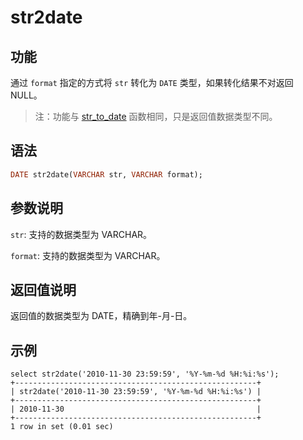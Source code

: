 # str2date

## 功能

通过 `format` 指定的方式将 `str` 转化为 `DATE` 类型，如果转化结果不对返回 NULL。

>注：功能与 [str_to_date](../date-time-functions/str_to_date.md) 函数相同，只是返回值数据类型不同。

## 语法

```Haskell
DATE str2date(VARCHAR str, VARCHAR format);
```

## 参数说明

`str`: 支持的数据类型为 VARCHAR。

`format`: 支持的数据类型为 VARCHAR。

## 返回值说明

返回值的数据类型为 DATE，精确到年-月-日。

## 示例

```Plain Text
select str2date('2010-11-30 23:59:59', '%Y-%m-%d %H:%i:%s');
+------------------------------------------------------+
| str2date('2010-11-30 23:59:59', '%Y-%m-%d %H:%i:%s') |
+------------------------------------------------------+
| 2010-11-30                                           |
+------------------------------------------------------+
1 row in set (0.01 sec)
```
